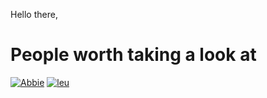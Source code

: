 Hello there,

# People worth taking a look at

[![Abbie](https://avatars.githubusercontent.com/u/43531981?s=96&v=4)](https://github.com/peanutbutter144)
[![leu](https://avatars.githubusercontent.com/u/34865579?s=96&v=4)](https://github.com/leu)
